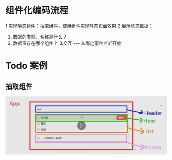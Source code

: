 # 组件化编码流程

1.实现静态组件：抽取组件，使用组件实现静态页面效果
2.展示动态数据：
  1. 数据的类型、名称是什么？
  2. 数据保存在哪个组件？
3.交互 --- 从绑定事件监听开始

# Todo 案例

## 抽取组件

![20220917143359](https://raw.githubusercontent.com/HaloBoys/PicGoMyDevice/main/img/20220917143359.png)